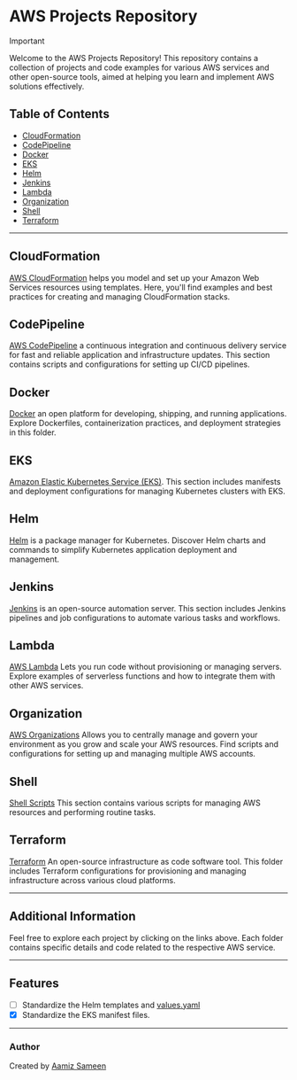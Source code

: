 # AWS Projects Repository
> [!IMPORTANT]
> Welcome to the AWS Projects Repository! This repository contains a collection of projects and code examples for various AWS services and other open-source tools, aimed at helping you learn and implement AWS solutions effectively.

## Table of Contents
- [CloudFormation](#cloudformation)
- [CodePipeline](#codepipeline)
- [Docker](#docker)
- [EKS](#eks)
- [Helm](#helm)
- [Jenkins](#jenkins)
- [Lambda](#lambda)
- [Organization](#organization)
- [Shell](#shell)
- [Terraform](#terraform)

---

## CloudFormation
[AWS CloudFormation](https://github.com/aamizsameen/AWS/tree/main/CloudFormation) helps you model and set up your Amazon Web Services resources using templates. Here, you'll find examples and best practices for creating and managing CloudFormation stacks.

## CodePipeline
[AWS CodePipeline](https://github.com/aamizsameen/AWS/tree/main/CodePipeline) a continuous integration and continuous delivery service for fast and reliable application and infrastructure updates. This section contains scripts and configurations for setting up CI/CD pipelines.

## Docker
[Docker](https://github.com/aamizsameen/AWS/tree/main/Docker) an open platform for developing, shipping, and running applications. Explore Dockerfiles, containerization practices, and deployment strategies in this folder.

## EKS
[Amazon Elastic Kubernetes Service (EKS)](https://github.com/aamizsameen/AWS/tree/main/EKS). This section includes manifests and deployment configurations for managing Kubernetes clusters with EKS.

## Helm
[Helm](https://github.com/aamizsameen/AWS/tree/main/Helm) is a package manager for Kubernetes. Discover Helm charts and commands to simplify Kubernetes application deployment and management.

## Jenkins
[Jenkins](https://github.com/aamizsameen/AWS/tree/main/Jenkins) is an open-source automation server. This section includes Jenkins pipelines and job configurations to automate various tasks and workflows.

## Lambda
[AWS Lambda](https://github.com/aamizsameen/AWS/tree/main/Lambda) Lets you run code without provisioning or managing servers. Explore examples of serverless functions and how to integrate them with other AWS services.

## Organization
[AWS Organizations](https://github.com/aamizsameen/AWS/tree/main/Organization) Allows you to centrally manage and govern your environment as you grow and scale your AWS resources. Find scripts and configurations for setting up and managing multiple AWS accounts.

## Shell
[Shell Scripts](https://github.com/aamizsameen/AWS/tree/main/Shell) This section contains various scripts for managing AWS resources and performing routine tasks.

## Terraform
[Terraform](https://github.com/aamizsameen/AWS/tree/main/Terraform) An open-source infrastructure as code software tool. This folder includes Terraform configurations for provisioning and managing infrastructure across various cloud platforms.

---

## Additional Information
Feel free to explore each project by clicking on the links above. Each folder contains specific details and code related to the respective AWS service.

---

## Features
- [ ] Standardize the Helm templates and [values.yaml](https://github.com/aamizsameen/AWS/tree/main/Helm/values.yml)
- [x] Standardize the EKS manifest files.

---

### Author
Created by [Aamiz Sameen](https://github.com/aamizsameen)
